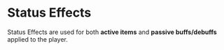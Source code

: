 # Status Effects

Status Effects are used for both **active items** and **passive buffs/debuffs** applied to the player.